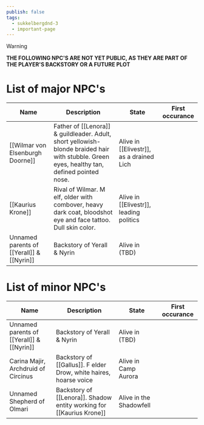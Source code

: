 ```yaml
---
publish: false
tags:
  - sukkelbergdnd-3
  - important-page
---
```

> [!warning]
> **THE FOLLOWING NPC'S ARE NOT YET PUBLIC, AS THEY ARE PART OF THE PLAYER'S BACKSTORY OR A FUTURE PLOT**
# List of major NPC's

| Name                                      | Description                                                                                                                                 | State                                    | First occurance |
| ----------------------------------------- | ------------------------------------------------------------------------------------------------------------------------------------------- | ---------------------------------------- | --------------- |
| [[Wilmar von Elsenburgh Doorne]]          | Father of [[Lenora]] & guildleader. Adult, short yellowish-blonde braided hair with stubble. Green eyes, healthy tan, defined pointed nose. | Alive in [[Elivestr]], as a drained Lich |                 |
| [[Kaurius Krone]]                         | Rival of Wilmar. M elf, older with combover, heavy dark coat, bloodshot eye and face tattoo. Dull skin color.                               | Alive in [[Elivestr]], leading politics  |                 |
| Unnamed parents of [[Yerall]] & [[Nyrin]] | Backstory of Yerall & Nyrin                                                                                                                 | Alive in (TBD)                           |                 |
# List of minor NPC's
| Name                                      | Description                                                          | State                   | First occurance |
| ----------------------------------------- | -------------------------------------------------------------------- | ----------------------- | --------------- |
| Unnamed parents of [[Yerall]] & [[Nyrin]] | Backstory of Yerall & Nyrin                                          | Alive in (TBD)          |                 |
| Carina Majir, Archdruid of Circinus       | Backstory of [[Gallus]]. F elder Drow, white haires, hoarse voice    | Alive in Camp Aurora    |                 |
| Unnamed Shepherd of Olmari                | Backstory of [[Lenora]]. Shadow entity working for [[Kaurius Krone]] | Alive in the Shadowfell |                 |
